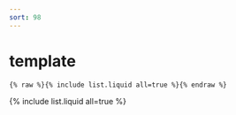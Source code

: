 ```yaml
---
sort: 98
---
```


# template

```
{% raw %}{% include list.liquid all=true %}{% endraw %}
```

{% include list.liquid all=true %}
